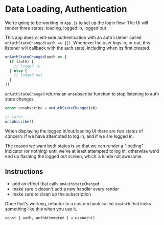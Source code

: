 # Data Loading, Authentication

We're going to be working in `App.js` to set up the login flow. The UI will render three states: loading, logged in, logged out.

This app does client-side authentication with an auth listener called `onAuthStateChanged(auth => {})`. Whenever the user logs in, or out, this listener will callback with the auth state, including when its first created.

```jsx
onAuthStateChanged(auth => {
  if (auth) {
    // logged in
  } else {
    // logged out
  }
})
```

`onAuthStateChanged` returns an unsubscribe function to stop listening to auth state changes.

```jsx
const unsubscribe = onAuthStateChanged(cb)

// later
unsubscribe()
```

When displaying the logged in/out/loading UI there are two states of concern: if we have attempted to log in, and if we are logged in.

The reason we want both states is so that we can render a "loading" indicator (or nothing) until we've at least attempted to log in, otherwise we'd end up flashing the logged out screen, which is kinda not awesome.

## Instructions

- add an effect that calls `onAuthStateChanged`
- make sure it doesn't add a new handler every render
- make sure to clean up the subscription

Once that's working, refactor to a custom hook called `useAuth` that looks something like this when you use it.

```
const { auth, authAttempted } = useAuth()
```

